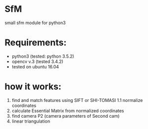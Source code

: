# SfM
small sfm module for python3

# Requirements:
  - python3  (tested: python 3.5.2)
  - opencv v.3 (tested 3.4.2)
  - tested on ubuntu 16.04
  
# how it works:
  1. find and match features using SIFT or SHI-TOMASI
    1.1 normalize coordinates
  2. calculate Essential Matrix from normalized coordinates
  3. find camera P2 (camera parameters of Second cam)
  5. linear triangulation
  
